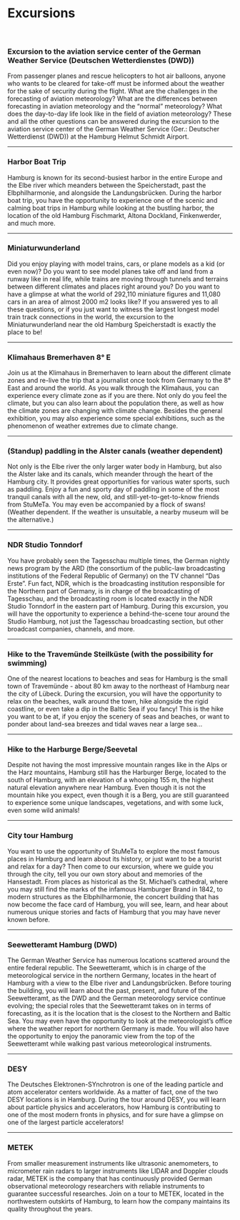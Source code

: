 # Excursions

&nbsp;

### Excursion to the aviation service center of the German Weather Service (Deutschen Wetterdienstes (DWD))
From passenger planes and rescue helicopters to hot air balloons, anyone who wants to be cleared for take-off must be informed about the weather for the sake of security during the flight. What are the challenges in the forecasting of aviation meteorology? What are the differences between forecasting in aviation meteorology and the “normal” meteorology? What does the day-to-day life look like in the field of aviation meteorology? These and all the other questions can be answered during the excursion to the aviation service center of the German Weather Service (Ger.: Deutscher Wetterdienst (DWD)) at the Hamburg Helmut Schmidt Airport. 


---
### Harbor Boat Trip
Hamburg is known for its second-busiest harbor in the entire Europe and the Elbe river which meanders between the Speicherstadt, past the Elbphilharmonie, and alongside the Landungsbrücken. During the harbor boat trip, you have the opportunity to experience one of the scenic and calming boat trips in Hamburg while looking at the bustling harbor, the location of the old Hamburg Fischmarkt, Altona Dockland, Finkenwerder, and much more. 

---

### Miniaturwunderland

Did you enjoy playing with model trains, cars, or plane models as a kid (or even now)? Do you want to see model planes take off and land from a runway like in real life, while trains are moving through tunnels and terrains between different climates and places right around you? Do you want to have a glimpse at what the world of 292,110 miniature figures and 11,080 cars in an area of almost 2000 m2 looks like? If you answered yes to all these questions, or if you just want to witness the largest longest model train track connections in the world, the excursion to the Miniaturwunderland near the old Hamburg Speicherstadt is exactly the place to be! 


--- 
### Klimahaus Bremerhaven 8° E
Join us at the Klimahaus in Bremerhaven to learn about the different climate zones and re-live the trip that a journalist once took from Germany to the 8° East and around the world. As you walk through the Klimahaus, you can experience every climate zone as if you are there. Not only do you feel the climate, but you can also learn about the population there, as well as how the climate zones are changing with climate change. Besides the general exhibition, you may also experience some special exhibitions, such as the phenomenon of weather extremes due to climate change.

---
### (Standup) paddling in the Alster canals (weather dependent)
Not only is the Elbe river the only larger water body in Hamburg, but also the Alster lake and its canals, which meander through the heart of the Hamburg city. It provides great opportunities for various water sports, such as paddling. Enjoy a fun and sporty day of paddling in some of the most tranquil canals with all the new, old, and still-yet-to-get-to-know friends from StuMeTa. You may even be accompanied by a flock of swans! 
(Weather dependent. If the weather is unsuitable, a nearby museum will be the alternative.)

---
### NDR Studio Tonndorf
You have probably seen the Tagesschau multiple times, the German nightly news program by the ARD (the consortium of the public-law broadcasting institutions of the Federal Republic of Germany) on the TV channel “Das Erste”. Fun fact, NDR, which is the broadcasting institution responsible for the Northern part of Germany, is in charge of the broadcasting of Tagesschau, and the broadcasting room is located exactly in the NDR Studio Tonndorf in the eastern part of Hamburg. During this excursion, you will have the opportunity to experience a behind-the-scene tour around the Studio Hamburg, not just the Tagesschau broadcasting section, but other broadcast companies, channels, and more.


---
### Hike to the Travemünde Steilküste (with the possibility for swimming)
One of the nearest locations to beaches and seas for Hamburg is the small town of Travemünde - about 80 km away to the northeast of Hamburg near the city of Lübeck. During the excursion, you will have the opportunity to relax on the beaches, walk around the town, hike alongside the rigid coastline, or even take a dip in the Baltic Sea if you fancy! This is the hike you want to be at, if you enjoy the scenery of seas and beaches, or want to ponder about land-sea breezes and tidal waves near a large sea... 

---
### Hike to the Harburge Berge/Seevetal 
Despite not having the most impressive mountain ranges like in the Alps or the Harz mountains, Hamburg still has the Harburger Berge, located to the south of Hamburg, with an elevation of a whooping 155 m, the highest natural elevation anywhere near Hamburg. Even though it is not the mountain hike you expect, even though it is a Berg, you are still guaranteed to experience some unique landscapes, vegetations, and with some luck, even some wild animals!

---
### City tour Hamburg 
You want to use the opportunity of StuMeTa to explore the most famous places in Hamburg and learn about its history, or just want to be a tourist and relax for a day? Then come to our excursion, where we guide you through the city, tell you our own story about and memories of the Hansestadt. From places as historical as the St. Michael’s cathedral, where you may still find the marks of the infamous Hamburger Brand in 1842, to modern structures as the Elbphilharmonie, the concert building that has now become the face card of Hamburg, you will see, learn, and hear about numerous unique stories and facts of Hamburg that you may have never known before.

---
### Seewetteramt Hamburg (DWD)
The German Weather Service has numerous locations scattered around the entire federal republic. The Seewetteramt, which is in charge of the meteorological service in the northern Germany, locates in the heart of Hamburg with a view to the Elbe river and Landungsbrücken. Before touring the building, you will learn about the past, present, and future of the Seewetteramt, as the DWD and the German meteorology service continue evolving; the special roles that the Seewetteramt takes on in terms of forecasting, as it is the location that is the closest to the Northern and Baltic Sea. You may even have the opportunity to look at the meteorologist’s office where the weather report for northern Germany is made. You will also have the opportunity to enjoy the panoramic view from the top of the Seewetteramt while walking past various meteorological instruments. 

---
### DESY
The Deutsches Elektronen-SYnchrotron is one of the leading particle and atom accelerator centers worldwide. As a matter of fact, one of the two DESY locations is in Hamburg. During the tour around DESY, you will learn about particle physics and accelerators, how Hamburg is contributing to one of the most modern fronts in physics, and for sure have a glimpse on one of the largest particle accelerators! 

---
### METEK
From smaller measurement instruments like ultrasonic anemometers, to micrometer rain radars to larger instruments like LIDAR and Doppler clouds radar, METEK is the company that has continuously provided German observational meteorology researchers with reliable instruments to guarantee successful researches. Join on a tour to METEK, located in the northwestern outskirts of Hamburg, to learn how the company maintains its quality throughout the years. 







